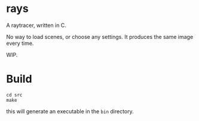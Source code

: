 # rays
A raytracer, written in C.

No way to load scenes, or choose any settings. It produces the same image every time.

WIP.

# Build

```shell
cd src
make
```

this will generate an executable in the `bin` directory.
